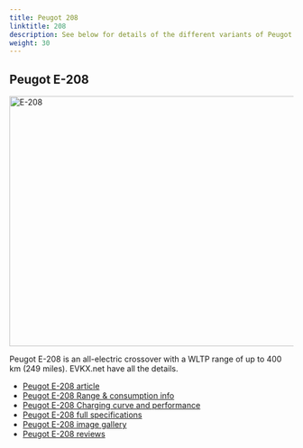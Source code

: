 ```yaml
---
title: Peugot 208
linktitle: 208
description: See below for details of the different variants of Peugot 208
weight: 30
---
```

## Peugot E-208

<a href="/models/peugot/208/e-208/"><img src="https://media.evkx.net/multimedia/models/peugot/208/e-208/main_1_st.jpg" width="800" height="444" alt="E-208" ></a>

Peugot E-208 is an all-electric crossover with a WLTP range of up to 400 km (249 miles). EVKX.net have all the details. 

- [Peugot E-208 article](/models/peugot/208/e-208/)
- [Peugot E-208 Range & consumption info](/models/peugot/208/e-208//rangeandconsumption)
- [Peugot E-208 Charging curve and performance](/models/peugot/208/e-208//chargingcurve)
- [Peugot E-208 full specifications](/models/peugot/208/e-208//specifications)
- [Peugot E-208 image gallery](/models/peugot/208/e-208//gallery)
- [Peugot E-208 reviews](/models/peugot/208/e-208//reviews)

